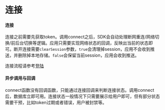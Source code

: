 # 连接

#### 连接
连接之前需要先获取token。调用connect之后，SDK会自动处理断网重连/网络切换/前后台切换等逻辑。应用只需要实现网络状态的回调，反映出当前的状态即可。断开连接需要```clearSession```参数，```true```会清理掉session，应用不会收到推送，并删除掉本地存储。```false```会保留当前session，应用会收到推送。

连接流程请参考[登陆](../architecture/index.html#登陆)

#### 异步调用与回调
connect函数没有回调函数，只能通过连接回调来判断连接状态。调用connect后，数据库立即可用。连接状态一般情况下只需要展示给用户即可，但有部分状态需要干预，比如token过期或者错误，用户被封禁等。
